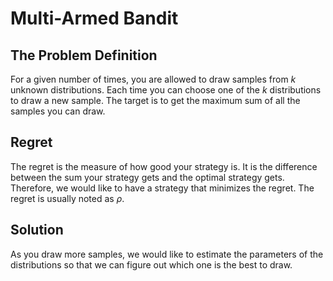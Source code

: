 # Multi-Armed Bandit


## The Problem Definition
For a given number of times, you are allowed to draw samples from $k$ unknown distributions.
Each time you can choose one of the $k$ distributions to draw a new sample.
The target is to get the maximum sum of all the samples you can draw.

## Regret
The regret is the measure of how good your strategy is.
It is the difference between the sum your strategy gets and the optimal strategy gets.
Therefore, we would like to have a strategy that minimizes the regret.
The regret is usually noted as $\rho$.

## Solution
As you draw more samples, we would like to estimate the parameters of the distributions so that we can figure out which one is the best to draw.
